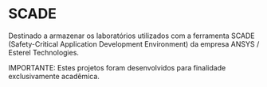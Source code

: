 # SCADE

Destinado a armazenar os laboratórios utilizados com a ferramenta SCADE (Safety-Critical Application Development Environment) da empresa ANSYS / Esterel Technologies.

IMPORTANTE: Estes projetos foram desenvolvidos para finalidade exclusivamente acadêmica.

